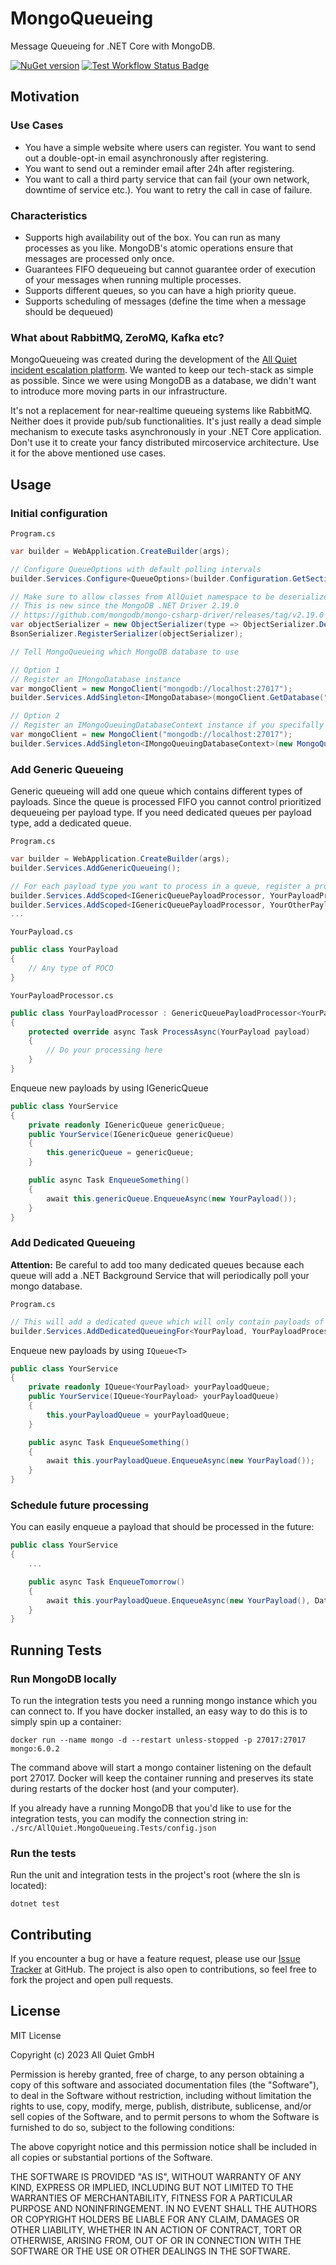 # MongoQueueing
Message Queueing for .NET Core with MongoDB.

[![NuGet version](https://img.shields.io/nuget/v/AllQuiet.MongoQueueing.svg?style=flat)](https://www.nuget.org/packages/AllQuiet.MongoQueueing)
[![Test Workflow Status Badge](https://github.com/AllQuietApp/MongoQueueing/actions/workflows/test.yml/badge.svg)](https://github.com/AllQuietApp/MongoQueueing/actions/workflows/test.yml)

## Motivation

### Use Cases
- You have a simple website where users can register. You want to send out a double-opt-in email asynchronously after registering.
- You want to send out a reminder email after 24h after registering.
- You want to call a third party service that can fail (your own network, downtime of service etc.). You want to retry the call in case of failure.

### Characteristics
- Supports high availability out of the box. You can run as many processes as you like. MongoDB's atomic operations ensure that messages are processed only once.
- Guarantees FIFO dequeueing but cannot guarantee order of execution of your messages when running multiple processes.
- Supports different queues, so you can have a high priority queue.
- Supports scheduling of messages (define the time when a message should be dequeued)

### What about RabbitMQ, ZeroMQ, Kafka etc?
MongoQueueing was created during the development of the [All Quiet incident escalation platform](https://allquiet.app). We wanted to keep our tech-stack as simple as possible. 
Since we were using MongoDB as a database, we didn't want to introduce more moving parts in our infrastructure. 

It's not a replacement for near-realtime queueing systems like RabbitMQ. Neither does it provide pub/sub functionalities. It's just really a dead simple mechanism to execute tasks asynchronously in your .NET Core application. Don't use it to create your fancy distributed mircoservice architecture. Use it for the above mentioned use cases.

## Usage

### Initial configuration
`Program.cs`
```c#
var builder = WebApplication.CreateBuilder(args);

// Configure QueueOptions with default polling intervals
builder.Services.Configure<QueueOptions>(builder.Configuration.GetSection(nameof(QueueOptions)))

// Make sure to allow classes from AllQuiet namespace to be deserialized by MongoDB driver
// This is new since the MongoDB .NET Driver 2.19.0 
// https://github.com/mongodb/mongo-csharp-driver/releases/tag/v2.19.0
var objectSerializer = new ObjectSerializer(type => ObjectSerializer.DefaultAllowedTypes(type) || type.FullName?.StartsWith("AllQuiet") == true);
BsonSerializer.RegisterSerializer(objectSerializer);

// Tell MongoQueueing which MongoDB database to use

// Option 1
// Register an IMongoDatabase instance
var mongoClient = new MongoClient("mongodb://localhost:27017");
builder.Services.AddSingleton<IMongoDatabase>(mongoClient.GetDatabase("MyDatabaseName"));

// Option 2
// Register an IMongoQueuingDatabaseContext instance if you specifally need to control through DI which database should be used
var mongoClient = new MongoClient("mongodb://localhost:27017");
builder.Services.AddSingleton<IMongoQueuingDatabaseContext>(new MongoQueuingDatabaseContext(mongoClient.GetDatabase("MyDatabaseName")));
```

### Add Generic Queueing
Generic queueing will add one queue which contains different types of payloads. 
Since the queue is processed FIFO you cannot control prioritized dequeueing per payload type. If you need dedicated queues per payload type, add a dedicated queue.


`Program.cs`
```c#
var builder = WebApplication.CreateBuilder(args);
builder.Services.AddGenericQueueing();

// For each payload type you want to process in a queue, register a processor:
builder.Services.AddScoped<IGenericQueuePayloadProcessor, YourPayloadProcessor>();
builder.Services.AddScoped<IGenericQueuePayloadProcessor, YourOtherPayloadProcessor>();
...
```

`YourPayload.cs`
```c#
public class YourPayload
{
    // Any type of POCO
}
```

`YourPayloadProcessor.cs`
```c#
public class YourPayloadProcessor : GenericQueuePayloadProcessor<YourPayload>
{
    protected override async Task ProcessAsync(YourPayload payload)
    {
        // Do your processing here
    }
}
```

Enqueue new payloads by using IGenericQueue
```c#
public class YourService
{
    private readonly IGenericQueue genericQueue;
    public YourService(IGenericQueue genericQueue)
    {
        this.genericQueue = genericQueue;
    }

    public async Task EnqueueSomething()
    {
        await this.genericQueue.EnqueueAsync(new YourPayload());
    }
}
```

### Add Dedicated Queueing
**Attention:** Be careful to add too many dedicated queues because each queue will add a .NET Background Service that will periodically poll your mongo database.

`Program.cs`
```c#
// This will add a dedicated queue which will only contain payloads of type YourPayload.
builder.Services.AddDedicatedQueueingFor<YourPayload, YourPayloadProcessor>();
```

Enqueue new payloads by using `IQueue<T>`
```c#
public class YourService
{
    private readonly IQueue<YourPayload> yourPayloadQueue;
    public YourService(IQueue<YourPayload> yourPayloadQueue)
    {
        this.yourPayloadQueue = yourPayloadQueue;
    }

    public async Task EnqueueSomething()
    {
        await this.yourPayloadQueue.EnqueueAsync(new YourPayload());
    }
}
```

### Schedule future processing
You can easily enqueue a payload that should be processed in the future:
```c#
public class YourService
{
    ... 

    public async Task EnqueueTomorrow()
    {
        await this.yourPayloadQueue.EnqueueAsync(new YourPayload(), DateTime.UtcNow.AddHours(24));
    }
}
```

## Running Tests

### Run MongoDB locally
To run the integration tests you need a running mongo instance which you can connect to. If you have docker installed, an easy way to do this is to simply spin up a container:
    
    docker run --name mongo -d --restart unless-stopped -p 27017:27017 mongo:6.0.2

The command above will start a mongo container listening on the default port 27017. Docker will keep the container running and preserves its state during restarts of the docker host (and your computer).

If you already have a running MongoDB that you'd like to use for the integration tests, you can modify the connection string in: `./src/AllQuiet.MongoQueueing.Tests/config.json`

### Run the tests

Run the unit and integration tests in the project's root (where the sln is located):

    dotnet test

## Contributing
If you encounter a bug or have a feature request, please use our [Issue Tracker](https://github.com/AllQuietApp/MongoQueueing/issues) at GitHub. 
The project is also open to contributions, so feel free to fork the project and open pull requests.
    
## License
MIT License

Copyright (c) 2023 All Quiet GmbH

Permission is hereby granted, free of charge, to any person obtaining a copy
of this software and associated documentation files (the "Software"), to deal
in the Software without restriction, including without limitation the rights
to use, copy, modify, merge, publish, distribute, sublicense, and/or sell
copies of the Software, and to permit persons to whom the Software is
furnished to do so, subject to the following conditions:

The above copyright notice and this permission notice shall be included in all
copies or substantial portions of the Software.

THE SOFTWARE IS PROVIDED "AS IS", WITHOUT WARRANTY OF ANY KIND, EXPRESS OR
IMPLIED, INCLUDING BUT NOT LIMITED TO THE WARRANTIES OF MERCHANTABILITY,
FITNESS FOR A PARTICULAR PURPOSE AND NONINFRINGEMENT. IN NO EVENT SHALL THE
AUTHORS OR COPYRIGHT HOLDERS BE LIABLE FOR ANY CLAIM, DAMAGES OR OTHER
LIABILITY, WHETHER IN AN ACTION OF CONTRACT, TORT OR OTHERWISE, ARISING FROM,
OUT OF OR IN CONNECTION WITH THE SOFTWARE OR THE USE OR OTHER DEALINGS IN THE
SOFTWARE.
